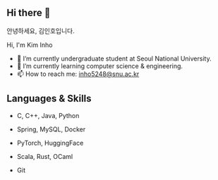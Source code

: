 ## Hi there 👋

안녕하세요, 김인호입니다.

Hi, I'm Kim Inho

- 🔭 I’m currently undergraduate student at Seoul National University.
- 🌱 I’m currently learning computer science & engineering.
- 📫 How to reach me: inho5248@snu.ac.kr

## Languages & Skills

- C, C++, Java, Python

- Spring, MySQL, Docker

- PyTorch, HuggingFace

- Scala, Rust, OCaml

- Git

<!--
**kih00/kih00** is a ✨ _special_ ✨ repository because its `README.md` (this file) appears on your GitHub profile.

Here are some ideas to get you started:

- 🔭 I’m currently working on ...
- 🌱 I’m currently learning ...
- 👯 I’m looking to collaborate on ...
- 🤔 I’m looking for help with ...
- 💬 Ask me about ...
- 📫 How to reach me: ...
- 😄 Pronouns: ...
- ⚡ Fun fact: ...
-->
